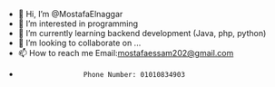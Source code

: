 - 👋 Hi, I’m @MostafaElnaggar
- 👀 I’m interested in programming
- 🌱 I’m currently learning backend development (Java, php, python)
- 💞️ I’m looking to collaborate on ...
- 📫 How to reach me Email:mostafaessam202@gmail.com
-                     Phone Number: 01010834903

<!---
MostafaAlnaggar/MostafaAlnaggar is a ✨ special ✨ repository because its `README.md` (this file) appears on your GitHub profile.
You can click the Preview link to take a look at your changes.
--->

